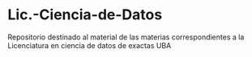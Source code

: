 # Lic.-Ciencia-de-Datos
Repositorio destinado al material de las materias correspondientes a la Licenciatura en ciencia de datos de exactas UBA

